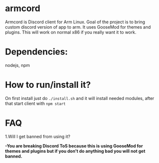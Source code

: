 # armcord
Armcord is Discord client for Arm Linux. Goal of the project is to bring custom discord version of app to arm. It uses GooseMod for themes and plugins. This will work on normal x86 if you really want it to work.
# Dependencies:
nodejs, npm
# How to run/install it?
On first install just do `./install.sh` and it will install needed modules, after that start client with `npm start`
# FAQ
1.Will I get banned from using it?

 **-You are breaking Discord ToS because this is using GooseMod for themes and plugins but if you don't do anything bad you will not get banned.**  
